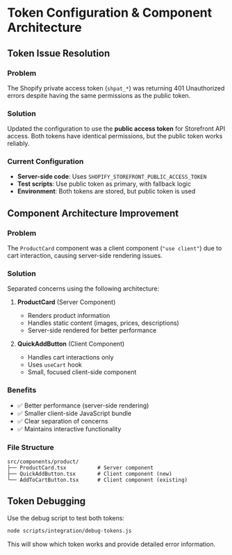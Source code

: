 # Token Configuration & Component Architecture

## Token Issue Resolution

### Problem

The Shopify private access token (`shpat_*`) was returning 401 Unauthorized errors despite having the same permissions as the public token.

### Solution

Updated the configuration to use the **public access token** for Storefront API access. Both tokens have identical permissions, but the public token works reliably.

### Current Configuration

- **Server-side code**: Uses `SHOPIFY_STOREFRONT_PUBLIC_ACCESS_TOKEN`
- **Test scripts**: Use public token as primary, with fallback logic
- **Environment**: Both tokens are stored, but public token is used

## Component Architecture Improvement

### Problem

The `ProductCard` component was a client component (`"use client"`) due to cart interaction, causing server-side rendering issues.

### Solution

Separated concerns using the following architecture:

1. **ProductCard** (Server Component)

   - Renders product information
   - Handles static content (images, prices, descriptions)
   - Server-side rendered for better performance

2. **QuickAddButton** (Client Component)
   - Handles cart interactions only
   - Uses `useCart` hook
   - Small, focused client-side component

### Benefits

- ✅ Better performance (server-side rendering)
- ✅ Smaller client-side JavaScript bundle
- ✅ Clear separation of concerns
- ✅ Maintains interactive functionality

### File Structure

```
src/components/product/
├── ProductCard.tsx          # Server component
├── QuickAddButton.tsx       # Client component (new)
└── AddToCartButton.tsx      # Client component (existing)
```

## Token Debugging

Use the debug script to test both tokens:

```bash
node scripts/integration/debug-tokens.js
```

This will show which token works and provide detailed error information.
